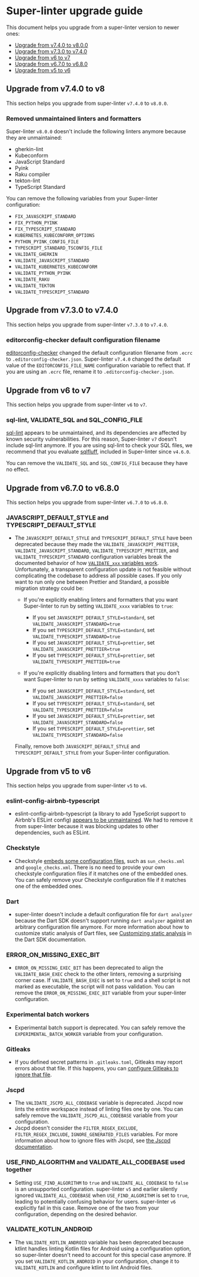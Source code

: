 # Super-linter upgrade guide

This document helps you upgrade from a super-linter version to newer ones:

- [Upgrade from v7.4.0 to v8.0.0](#upgrade-from-v740-to-v8)
- [Upgrade from v7.3.0 to v7.4.0](#upgrade-from-v730-to-v740)
- [Upgrade from v6 to v7](#upgrade-from-v6-to-v7)
- [Upgrade from v6.7.0 to v6.8.0](#upgrade-from-v670-to-v680)
- [Upgrade from v5 to v6](#upgrade-from-v5-to-v6)

## Upgrade from v7.4.0 to v8

This section helps you upgrade from super-linter `v7.4.0` to `v8.0.0`.

### Removed unmaintained linters and formatters

Super-linter `v8.0.0` doesn't include the following linters anymore because they
are unmaintained:

- gherkin-lint
- Kubeconform
- JavaScript Standard
- Pyink
- Raku compiler
- tekton-lint
- TypeScript Standard

You can remove the following variables from your Super-linter configuration:

- `FIX_JAVASCRIPT_STANDARD`
- `FIX_PYTHON_PYINK`
- `FIX_TYPESCRIPT_STANDARD`
- `KUBERNETES_KUBECONFORM_OPTIONS`
- `PYTHON_PYINK_CONFIG_FILE`
- `TYPESCRIPT_STANDARD_TSCONFIG_FILE`
- `VALIDATE_GHERKIN`
- `VALIDATE_JAVASCRIPT_STANDARD`
- `VALIDATE_KUBERNETES_KUBECONFORM`
- `VALIDATE_PYTHON_PYINK`
- `VALIDATE_RAKU`
- `VALIDATE_TEKTON`
- `VALIDATE_TYPESCRIPT_STANDARD`

## Upgrade from v7.3.0 to v7.4.0

This section helps you upgrade from super-linter `v7.3.0` to `v7.4.0`.

### editorconfig-checker default configuration filename

[editorconfig-checker](https://github.com/editorconfig-checker/editorconfig-checker?tab=readme-ov-file#configuration)
changed the default configuration filename from `.ecrc` to
`.editorconfig-checker.json`. Super-linter `v7.4.0` changed the default value of
the `EDITORCONFIG_FILE_NAME` configuration variable to reflect that. If you are
using an `.ecrc` file, rename it to `.editorconfig-checker.json`.

## Upgrade from v6 to v7

This section helps you upgrade from super-linter `v6` to `v7`.

### sql-lint, VALIDATE_SQL and SQL_CONFIG_FILE

[sql-lint](https://github.com/joereynolds/sql-lint) appears to be unmaintained,
and its dependencies are affected by known security vulnerabilities. For this
reason, Super-linter `v7` doesn't include sql-lint anymore. If you are using
sql-lint to check your SQL files, we recommend that you evaluate
[sqlfluff](https://sqlfluff.com/), included in Super-linter since `v4.6.0`.

You can remove the `VALIDATE_SQL` and `SQL_CONFIG_FILE` because they have no
effect.

## Upgrade from v6.7.0 to v6.8.0

This section helps you upgrade from super-linter `v6.7.0` to `v6.8.0`.

### JAVASCRIPT_DEFAULT_STYLE and TYPESCRIPT_DEFAULT_STYLE

- The `JAVASCRIPT_DEFAULT_STYLE` and `TYPESCRIPT_DEFAULT_STYLE` have been
  deprecated because they made the `VALIDATE_JAVASCRIPT_PRETTIER`,
  `VALIDATE_JAVASCRIPT_STANDARD`, `VALIDATE_TYPESCRIPT_PRETTIER`, and
  `VALIDATE_TYPESCRIPT_STANDARD` configuration variables break the documented
  behavior of how
  [`VALIDATE_xxx` variables work](https://github.com/super-linter/super-linter?tab=readme-ov-file#configure-super-linter).
  Unfortunately, a transparent configuration update is not feasible without
  complicating the codebase to address all possible cases. If you only want to
  run only one between Prettier and Standard, a possible migration strategy
  could be:

  - If you're explicitly enabling linters and formatters that you want
    Super-linter to run by setting `VALIDATE_xxxx` variables to `true`:

    - If you set `JAVASCRIPT_DEFAULT_STYLE=standard`, set
      `VALIDATE_JAVASCRIPT_STANDARD=true`
    - If you set `TYPESCRIPT_DEFAULT_STYLE=standard`, set
      `VALIDATE_TYPESCRIPT_STANDARD=true`
    - If you set `JAVASCRIPT_DEFAULT_STYLE=prettier`, set
      `VALIDATE_JAVASCRIPT_PRETTIER=true`
    - If you set `TYPESCRIPT_DEFAULT_STYLE=prettier`, set
      `VALIDATE_TYPESCRIPT_PRETTIER=true`

  - If you're explicitly disabling linters and formatters that you don't want
    Super-linter to run by setting `VALIDATE_xxxx` variables to `false`:

    - If you set `JAVASCRIPT_DEFAULT_STYLE=standard`, set
      `VALIDATE_JAVASCRIPT_PRETTIER=false`
    - If you set `TYPESCRIPT_DEFAULT_STYLE=standard`, set
      `VALIDATE_TYPESCRIPT_PRETTIER=false`
    - If you set `JAVASCRIPT_DEFAULT_STYLE=prettier`, set
      `VALIDATE_JAVASCRIPT_STANDARD=false`
    - If you set `TYPESCRIPT_DEFAULT_STYLE=prettier`, set
      `VALIDATE_TYPESCRIPT_STANDARD=false`

  Finally, remove both `JAVASCRIPT_DEFAULT_STYLE` and `TYPESCRIPT_DEFAULT_STYLE`
  from your Super-linter configuration.

## Upgrade from v5 to v6

This section helps you upgrade from super-linter `v5` to `v6`.

### eslint-config-airbnb-typescript

- eslint-config-airbnb-typescript (a library to add TypeScript support to
  Airbnb's ESLint config)
  [appears to be unmaintained](https://github.com/iamturns/eslint-config-airbnb-typescript/issues/314).
  We had to remove it from super-linter because it was blocking updates to other
  dependencies, such as ESLint.

### Checkstyle

- Checkstyle
  [embeds some configuration files](https://checkstyle.sourceforge.io/cmdline.html#Command_line_usage),
  such as `sun_checks.xml` and `google_checks.xml`. There is no need to provide
  your own checkstyle configuration files if it matches one of the embedded
  ones. You can safely remove your Checkstyle configuration file if it matches
  one of the embedded ones.

### Dart

- super-linter doesn't include a default configuration file for `dart analyzer`
  because the Dart SDK doesn't support running `dart analyzer` against an
  arbitrary configuration file anymore. For more information about how to
  customize static analysis of Dart files, see
  [Customizing static analysis](https://dart.dev/tools/analysis) in the Dart SDK
  documentation.

### ERROR_ON_MISSING_EXEC_BIT

- `ERROR_ON_MISSING_EXEC_BIT` has been deprecated to align the
  `VALIDATE_BASH_EXEC` check to the other linters, removing a surprising corner
  case. If `VALIDATE_BASH_EXEC` is set to `true` and a shell script is not
  marked as executable, the script will not pass validation. You can remove the
  `ERROR_ON_MISSING_EXEC_BIT` variable from your super-linter configuration.

### Experimental batch workers

- Experimental batch support is deprecated. You can safely remove the
  `EXPERIMENTAL_BATCH_WORKER` variable from your configuration.

### Gitleaks

- If you defined secret patterns in `.gitleaks.toml`, Gitleaks may report errors
  about that file. If this happens, you can
  [configure Gitleaks to ignore that file](https://github.com/gitleaks/gitleaks/tree/master?tab=readme-ov-file#gitleaksignore).

### Jscpd

- The `VALIDATE_JSCPD_ALL_CODEBASE` variable is deprecated. Jscpd now lints the
  entire workspace instead of linting files one by one. You can safely remove
  the `VALIDATE_JSCPD_ALL_CODEBASE` variable from your configuration.
- Jscpd doesn't consider the `FILTER_REGEX_EXCLUDE`, `FILTER_REGEX_INCLUDE`,
  `IGNORE_GENERATED_FILES` variables. For more information about how to ignore
  files with Jscpd, see
  [the Jscpd documentation](https://github.com/kucherenko/jscpd/tree/master/apps/jscpd).

### USE_FIND_ALGORITHM and VALIDATE_ALL_CODEBASE used together

- Setting `USE_FIND_ALGORITHM` to `true` and `VALIDATE_ALL_CODEBASE` to `false`
  is an unsupported configuration. super-linter `v5` and earlier silently
  ignored `VALIDATE_ALL_CODEBASE` when `USE_FIND_ALGORITHM` is set to `true`,
  leading to potentially confusing behavior for users. super-linter `v6`
  explicitly fail in this case. Remove one of the two from your configuration,
  depending on the desired behavior.

### VALIDATE_KOTLIN_ANDROID

- The `VALIDATE_KOTLIN_ANDROID` variable has been deprecated because ktlint
  handles linting Kotlin files for Android using a configuration option, so
  super-linter doesn't need to account for this special case anymore. If you set
  `VALIDATE_KOTLIN_ANDROID` in your configuration, change it to
  `VALIDATE_KOTLIN` and configure ktlint to lint Android files.
